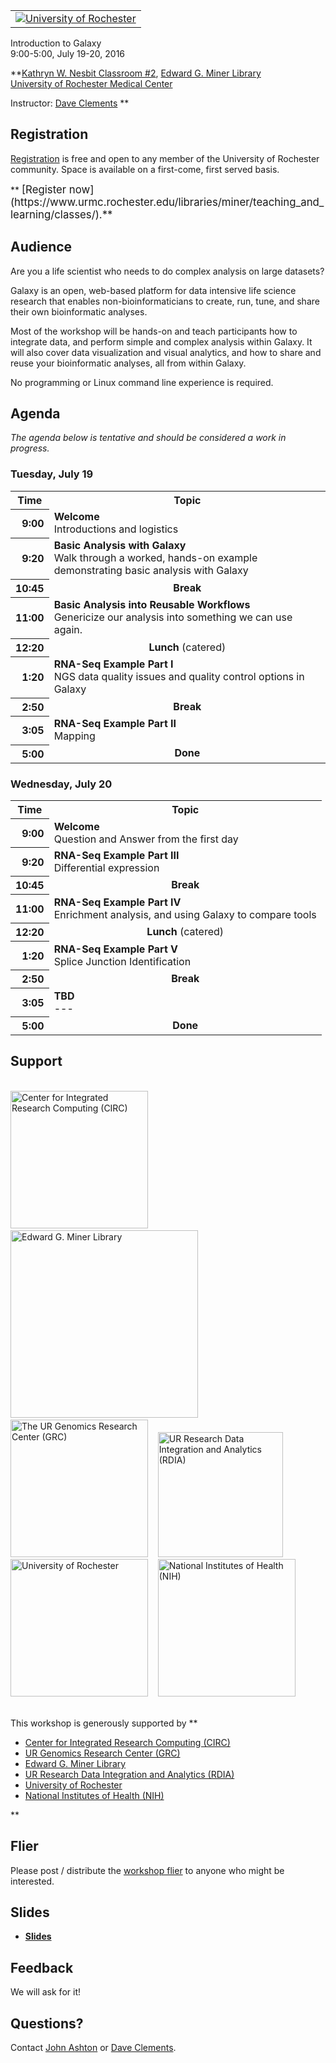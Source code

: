 <div class='center'>
<table>
  <tr>
    <td style=" border: none; text-align: center; vertical-align: middle;"> <a href='https://www.rochester.edu/'><img src="/src/Images/Logos/URochester.png" alt="University of Rochester"  /></a> </td>
  </tr>
</table>


<div class='title'>Introduction to Galaxy<br />9:00-5:00, July 19-20, 2016</div>

**[Kathryn W. Nesbit Classroom #2](https://www.urmc.rochester.edu/libraries/miner/teaching_and_learning/classrooms.cfm), [Edward G. Miner Library](https://www.urmc.rochester.edu/libraries/miner/index.cfm)<br />
[University of Rochester Medical Center](https://www.urmc.rochester.edu/)

Instructor: [Dave Clements](/src/DaveClements/index.md)
**

</div>

## Registration

[Registration](https://www.urmc.rochester.edu/libraries/miner/teaching_and_learning/classes/) is free and open to any member of the University of Rochester community. Space is available on a first-come, first served basis. 
<br />

<div class='center'>
** <span style="font-size: larger;">[Register now](https://www.urmc.rochester.edu/libraries/miner/teaching_and_learning/classes/).** </span>
</div>

## Audience

Are you a life scientist who needs to do complex analysis on large datasets?

Galaxy is an open, web-based platform for data intensive life science research that enables non-bioinformaticians to create, run, tune, and share their own bioinformatic analyses.

Most of the workshop will be hands-on and teach participants how to integrate data, and perform simple and complex analysis within Galaxy.  It will also cover data visualization and visual analytics, and how to share and reuse your bioinformatic analyses, all from within Galaxy.

No programming or Linux command line experience is required.

## Agenda

*The agenda below is tentative and should be considered a work in progress.*

### Tuesday, July 19

<table>
  <tr class="th" >
    <th> Time </th>
    <th> Topic </th>
  </tr>
  <tr>
    <th style=" text-align: right;"> 9:00 </th>
    <td> <strong>Welcome</strong><div class='indent'>Introductions and logistics</div> </td>
  </tr>
  <tr>
    <th style=" text-align: right;"> 9:20 </th>
    <td> <strong>Basic Analysis with Galaxy</strong><div class='indent'>Walk through a worked, hands-on example demonstrating basic analysis with Galaxy</div> </td>
  </tr>
  <tr>
    <th style=" text-align: right;"> 10:45 </th>
    <td style=" text-align: center;"> <strong>Break</strong> </td>
  </tr>
  <tr>
    <th style=" text-align: right;"> 11:00 </th>
    <td> <strong>Basic Analysis into Reusable Workflows</strong><div class='indent'>Genericize our analysis into something we can use again.</div> </td>
  </tr>
  <tr>
    <th style=" text-align: right;"> 12:20 </th>
    <td style=" text-align: center;"> <strong>Lunch</strong> (catered) </td>
  </tr>
  <tr>
    <th style=" text-align: right;"> 1:20 </th>
    <td> <strong>RNA-Seq Example Part I</strong><div class='indent'> NGS data quality issues and quality control options in Galaxy</div> </td>
  </tr>
  <tr>
    <th style=" text-align: right;"> 2:50 </th>
    <td style=" text-align: center;"> <strong>Break</strong> </td>
  </tr>
  <tr>
    <th style=" text-align: right;"> 3:05 </th>
    <td> <strong>RNA-Seq Example Part II</strong><div class='indent'> Mapping  </div> </td>
  </tr>
  <tr>
    <th style=" text-align: right;"> 5:00 </th>
    <td style=" text-align: center;"> <strong>Done</strong> </td>
  </tr>
</table>


### Wednesday, July 20

<table>
  <tr class="th" >
    <th> Time </th>
    <th> Topic </th>
  </tr>
  <tr>
    <th style=" text-align: right;"> 9:00 </th>
    <td> <strong>Welcome</strong><div class='indent'>Question and Answer from the first day</div> </td>
  </tr>
  <tr>
    <th style=" text-align: right;"> 9:20 </th>
    <td> <strong>RNA-Seq Example Part III</strong><div class='indent'> Differential expression </div> </td>
  </tr>
  <tr>
    <th style=" text-align: right;"> 10:45 </th>
    <td style=" text-align: center;"> <strong>Break</strong> </td>
  </tr>
  <tr>
    <th style=" text-align: right;"> 11:00 </th>
    <td> <strong>RNA-Seq Example Part IV</strong><div class='indent'> Enrichment analysis, and using Galaxy to compare tools</div> </td>
  </tr>
  <tr>
    <th style=" text-align: right;"> 12:20 </th>
    <td style=" text-align: center;"> <strong>Lunch</strong> (catered) </td>
  </tr>
  <tr>
    <th style=" text-align: right;"> 1:20 </th>
    <td> <strong>RNA-Seq Example Part V</strong><div class='indent'> Splice Junction Identification</div> </td>
  </tr>
  <tr>
    <th style=" text-align: right;"> 2:50 </th>
    <td style=" text-align: center;"> <strong>Break</strong> </td>
  </tr>
  <tr>
    <th style=" text-align: right;"> 3:05 </th>
    <td> <strong>TBD</strong><div class='indent'> --- </div> </td>
  </tr>
  <tr>
    <th style=" text-align: right;"> 5:00 </th>
    <td style=" text-align: center;"> <strong>Done</strong> </td>
  </tr>
</table>



## Support

<div class='center'><br />
<a href='http://www.circ.rochester.edu/'><img src="/src/Images/Logos/Rochester_CIRC.png" alt="Center for Integrated Research Computing (CIRC)" width="220" /></a> &nbsp;&nbsp;
<a href='https://www.urmc.rochester.edu/libraries/miner/index.cfm'><img src="/src/Images/Logos/Rochester_MinerLibrary.png" alt="Edward G. Miner Library" width="300" /></a> &nbsp;&nbsp;
<a href='https://www.urmc.rochester.edu/research/for-researchers/shared-resource-laboratories-facilities/laboratories/Rochester-Genomics-Center/'><img src="/src/Images/Logos/URochesterMC.png" alt="The UR Genomics Research Center (GRC)" width="220" /></a> &nbsp;&nbsp;
<a href='https://www.urmc.rochester.edu/smd/it/research/research-data-integration-and-analytics-rdia.aspx'><img src="/src/Images/Logos/URochesterSOMAD.jpg" alt="UR Research Data Integration and Analytics (RDIA)" width="200" /></a> &nbsp;
<a href='https://www.rochester.edu/'><img src="/src/Images/Logos/URochester.png" alt="University of Rochester" width="220" /></a> &nbsp;&nbsp;
<a href='http://www.nih.gov/'><img src="/src/Images/Logos/NIHwithTagline.png" alt="National Institutes of Health (NIH)" width="220" /></a>
</div><br />

This workshop is generously supported by **
* [Center for Integrated Research Computing (CIRC)](http://www.circ.rochester.edu/) 
* [UR Genomics Research Center (GRC)](https://www.urmc.rochester.edu/research/for-researchers/shared-resource-laboratories-facilities/laboratories/Rochester-Genomics-Center/) 
* [Edward G. Miner Library](https://www.urmc.rochester.edu/libraries/miner/index.cfm) 
* [UR Research Data Integration and Analytics (RDIA)](https://www.urmc.rochester.edu/smd/it/research/research-data-integration-and-analytics-rdia.aspx)
* [University of Rochester](https://www.rochester.edu/)
* [National Institutes of Health (NIH)](http://www.nih.gov/)

**

## Flier

Please post / distribute the [workshop flier](PLACEHOLDER_ATTACHMENT_URL/src/Rochester2016Workshop.pdf) to anyone who might be interested.

## Slides

* **[Slides](PLACEHOLDER_ATTACHMENT_URL/src/Documents/Presentations/20160RochesterWorkshop.pdf)**

## Feedback

We will ask for it!

## Questions?

Contact [John Ashton](https://www.urmc.rochester.edu/people/26567020-john-m-ashton) or [Dave Clements](/src/DaveClements/index.md).
